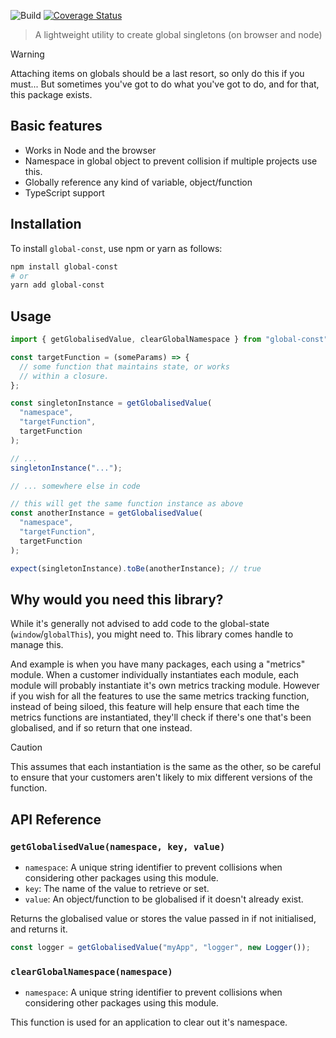 ![Build](https://github.com/cajames/global-const/workflows/Build%20and%20Test/badge.svg)
[![Coverage Status](https://coveralls.io/repos/github/cajames/global-const/badge.svg?branch=master)](https://coveralls.io/github/cajames/global-const?branch=master)

> A lightweight utility to create global singletons (on browser and node)

> [!WARNING]
> Attaching items on globals should be a last resort, so only do this if you must... But sometimes you've got to do what you've got to do, and for that, this package exists.

## Basic features

- Works in Node and the browser
- Namespace in global object to prevent collision if multiple projects use this.
- Globally reference any kind of variable, object/function
- TypeScript support

## Installation

To install `global-const`, use npm or yarn as follows:

```bash
npm install global-const
# or
yarn add global-const
```

## Usage

```ts
import { getGlobalisedValue, clearGlobalNamespace } from "global-const";

const targetFunction = (someParams) => {
  // some function that maintains state, or works
  // within a closure.
};

const singletonInstance = getGlobalisedValue(
  "namespace",
  "targetFunction",
  targetFunction
);

// ...
singletonInstance("...");

// ... somewhere else in code

// this will get the same function instance as above
const anotherInstance = getGlobalisedValue(
  "namespace",
  "targetFunction",
  targetFunction
);

expect(singletonInstance).toBe(anotherInstance); // true
```

## Why would you need this library?

While it's generally not advised to add code to the global-state (`window`/`globalThis`), you might need to. This library comes handle to manage this.

And example is when you have many packages, each using a "metrics" module. When a customer individually instantiates each module, each module will probably instantiate it's own metrics tracking module. However if you wish for all the features to use the same metrics tracking function, instead of being siloed, this feature will help ensure that each time the metrics functions are instantiated, they'll check if there's one that's been globalised, and if so return that one instead.

> [!CAUTION]
> This assumes that each instantiation is the same as the other, so be careful to ensure that your customers aren't likely to mix different versions of the function.

## API Reference

### `getGlobalisedValue(namespace, key, value)`

- `namespace`: A unique string identifier to prevent collisions when considering other packages using this module.
- `key`: The name of the value to retrieve or set.
- `value`: An object/function to be globalised if it doesn't already exist.

Returns the globalised value or stores the value passed in if not initialised, and returns it.

```ts
const logger = getGlobalisedValue("myApp", "logger", new Logger());
```

### `clearGlobalNamespace(namespace)`

- `namespace`: A unique string identifier to prevent collisions when considering other packages using this module.

This function is used for an application to clear out it's namespace.
